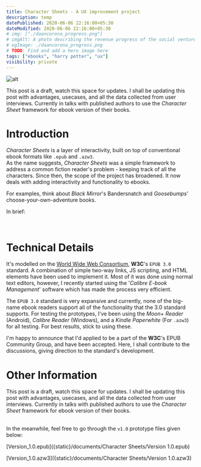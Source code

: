 ```yaml
---
title: Character Sheets - A UX improvement project
description: temp
datePublished: 2020-06-06 22:16:00+05:30
dateModified: 2020-06-06 22:16:00+05:30
# img: ["./daancorona_progress.png"]
# imgAlt: A photo describing the revenue progress of the social venture startup, DaanCorona.
# ogImage: ./daancorona_progress.png
# TODO: Find and add a hero image here
tags: ["ebooks", "harry potter", "ux"]
visibility: private
---
```


<!-- PELICAN_BEGIN_SUMMARY -->
![alt](../images/CharacterSheets/Cover_2.png)  

This post is a draft, watch this space for updates. 
I shall be updating this post with advantages, usecases, and all the data collected from user interviews. 
Currently in talks with published authors to use the *Character Sheet* framework for ebook version of their books.   

<!-- PELICAN_END_SUMMARY -->



# Introduction  

*Character Sheets* is a layer of interactivity, built on top of conventional ebook formats like `.epub` and `.azw3`. <br>
As the name suggests, *Character Sheets* was a simple framework to address a common fiction reader's problem - keeping track of all the characters. Since then, the scope of the project has broadened. It now deals with adding interactivity and functionality to ebooks. 

For examples, think about *Black Mirror*'s Bandersnatch and *Goosebumps*' choose-your-own-adventure books. 

In brief: 

<br>




# Technical Details  

It's modelled on the [World Wide Web Consortium](https://en.wikipedia.org/wiki/World_Wide_Web_Consortium), **W3C**'s `EPUB 3.0` standard. A combination of simple two-way links, JS scripting, and HTML elements have been used to implement it. Most of it was done using normal text editors, however, I recently started using the '*Calibre E-book Management*' software which has made the process very efficient.    

The `EPUB 3.0` standard is very expansive and currently, none of the big-name ebook readers support all of the functionality that the 3.0 standard supports. For testing the prototypes, I've been using the *Moon+ Reader* (Android), *Calibre Reader* (Windows), and a *Kindle Paperwhite* (For `.azw3`) for all testing. For best results, stick to using these. 

I'm happy to announce that I'd applied to be a part of the **W3C**'s EPUB Community Group, and have been accepted. Here, I shall contribute to the discussions, giving direction to the standard's development.
<br>





# Other Information  

This post is a draft, watch this space for updates. I shall be updating this post with advantages, usecases, and all the data collected from user interviews. Currently in talks with published authors to use the *Character Sheet* framework for ebook version of their books.   
<br>

In the meanwhile, feel free to go through the `v1.0` prototype files given below:

[Version_1.0.epub]({static}/documents/Character Sheets/Version 1.0.epub)    

[Version_1.0.azw3]({static}/documents/Character Sheets/Version 1.0.azw3)


    

